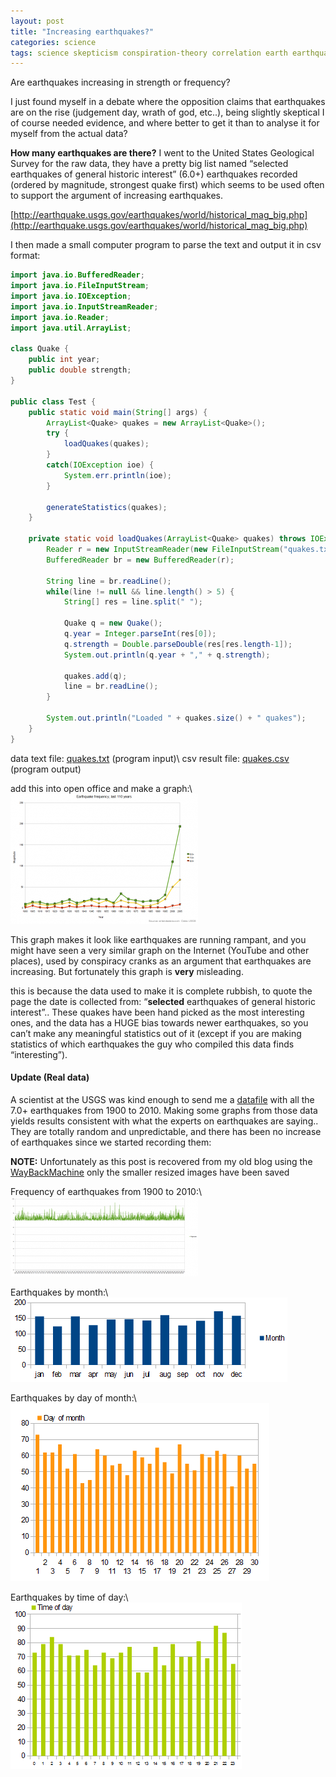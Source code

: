 ```yaml
---
layout: post
title: "Increasing earthquakes?"
categories: science
tags: science skepticism conspiration-theory correlation earth earthquake statistics usgs frequency geology java code waybackmachine
---
```


Are earthquakes increasing in strength or frequency?

I just found myself in a debate where the opposition claims that earthquakes are on the rise (judgement day, wrath of god, etc..), being slightly skeptical I of course needed evidence, and where better to get it than to analyse it for myself from the actual data?

**How many earthquakes are there?**
I went to the United States Geological Survey for the raw data, they have a pretty big list named “selected earthquakes of general historic interest” (6.0+) earthquakes recorded (ordered by magnitude, strongest quake first) which seems to be used often to support the argument of increasing earthquakes.

[http://earthquake.usgs.gov/earthquakes/world/historical_mag_big.php](http://earthquake.usgs.gov/earthquakes/world/historical_mag_big.php)

I then made a small computer program to parse the text and output it in csv format:

```java
import java.io.BufferedReader;
import java.io.FileInputStream;
import java.io.IOException;
import java.io.InputStreamReader;
import java.io.Reader;
import java.util.ArrayList;

class Quake {
    public int year;
    public double strength;
}

public class Test {
    public static void main(String[] args) {
        ArrayList<Quake> quakes = new ArrayList<Quake>();
        try {
            loadQuakes(quakes);
        }
        catch(IOException ioe) {
            System.err.println(ioe);
        }

        generateStatistics(quakes);
    }

    private static void loadQuakes(ArrayList<Quake> quakes) throws IOException {
        Reader r = new InputStreamReader(new FileInputStream("quakes.txt"));
        BufferedReader br = new BufferedReader(r);

        String line = br.readLine();
        while(line != null && line.length() > 5) {
            String[] res = line.split(" ");

            Quake q = new Quake();
            q.year = Integer.parseInt(res[0]);
            q.strength = Double.parseDouble(res[res.length-1]);
            System.out.println(q.year + "," + q.strength);

            quakes.add(q);
            line = br.readLine();
        }

        System.out.println("Loaded " + quakes.size() + " quakes");
    }
}
```
data text file: [quakes.txt](/files/2011/quakes.txt) (program input)\\
csv result file: [quakes.csv](/files/2011/quakes.csv) (program output)

add this into open office and make a graph:\\
![misleading earthquake frequency](/images/2011-earthquakes.png)

This graph makes it look like earthquakes are running rampant, and you might have seen a very similar graph on the Internet (YouTube and other places), used by conspiracy cranks as an argument that earthquakes are increasing. But fortunately this graph is **very** misleading.

this is because the data used to make it is complete rubbish, to quote the page the date is collected from: “**selected** earthquakes of general historic interest”.. These quakes have been hand picked as the most interesting ones, and the data has a HUGE bias towards newer earthquakes, so you can’t make any meaningful statistics out of it (except if you are making statistics of which earthquakes the guy who compiled this data finds “interesting”).

#### Update (Real data)

A scientist at the USGS was kind enough to send me a [datafile](/files/2011/merged.7.simple.txt) with all the 7.0+ earthquakes from 1900 to 2010. Making some graphs from those data yields results consistent with what the experts on earthquakes are saying.. They are totally random and unpredictable, and there has been no increase of earthquakes since we started recording them:

**NOTE:** Unfortunately as this post is recovered from my old blog using the [WayBackMachine](http://web.archive.org) only the smaller resized images have been saved

Frequency of earthquakes from 1900 to 2010:\\
![Earthquakes 1900 to 2010](/images/2011-earthquakes-all.png)

Earthquakes by month:\\
![Earthquakes by month](/images/2011-earthquakes-month.png)

Earthquakes by day of month:\\
![Earthquakes by day of month](/images/2011-earthquakes-day.png)

Earthquakes by time of day:\\
![Earthquake by time of day](/images/2011-earthquakes-hour.png)
